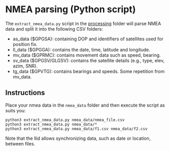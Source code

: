 # NMEA parsing (Python script)

The `extract_nmea_data.py` script in the [processing](processing) folder will parse NMEA data and split it into the following CSV folders:
- as_data ($GPGSA): containing DOP and identifiers of satellites used for position fix.
- ll_data ($GPGGA): contains the date, time, latitude and longitude.
- mv_data ($GPRMC): contains movement data such as speed, bearing.
- sv_data ($GPGSV/GLGSV): contains the satellite details (e.g., type, elev, azim, SNR).
- tg_data ($GPVTG): contains bearings and speeds. Some repetition from mv_data.

## Instructions
Place your nmea data in the `nmea_data` folder and then execute the script as suits you:
```
python3 extract_nmea_data.py nmea_data/nmea_file.csv
python3 extract_nmea_data.py nmea_data/*
python3 extract_nmea_data.py nmea_data/f1.csv nmea_data/f2.csv
```

Note that the llid allows synchronizing data, such as date or location, between files.

